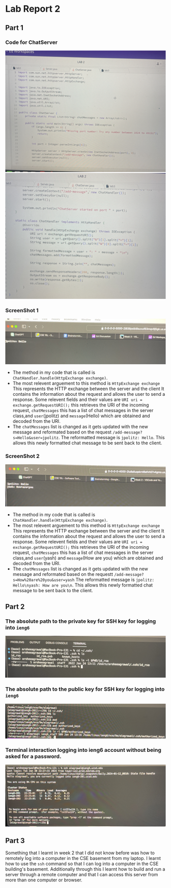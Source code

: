 # Lab Report 2
## Part 1
### Code for ChatServer
![Image](IMG_8131.jpg)
![Image](IMG_8130.jpg)
### ScreenShot 1
![Image](IMG_8134.jpg)
* The method in my code that is called is `ChatHandler.handle(HttpExchange exchange)`.
* The most relevent arguement to this method is `HttpExchange exchange` This represents the HTTP exchange between the server and the client It contains the information about the request and allows the user to send a response. Some relevent fields and their values are `URI uri = exchange.getRequestURI();` this retrieves the URI of the incoming request, `chatMessages` this has a list of chat messages in the server class,and `user`(jpolitz) and `message`(Hello) which are obtained and decoded from the URI.
* The `chatMessages` list  is changed as it gets updated with the new message and reformated based on the request `/add-message?s=Hello&user=jpolitz`. The reformatted message is   `jpolitz: Hello`. This allows this newly formatted chat message to be sent back to the client.
### ScreenShot 2
 ![Image](IMG_8133.jpg)
* The method in my code that is called is `ChatHandler.handle(HttpExchange exchange)`.
* The most relevent arguement to this method is `HttpExchange exchange` This represents the HTTP exchange between the server and the client It contains the information about the request and allows the user to send a response. Some relevent fields and their values are `URI uri = exchange.getRequestURI();` this retrieves the URI of the incoming request, `chatMessages` this has a list of chat messages in the server class,and `user`(yash) and `message`(How are you) which are obtained and decoded from the URI.
* The `chatMessages` list  is changed as it gets updated with the new message and reformated based on the requestt `/add-message?s=How%20are%20you&user=yash` The reformatted message is   `jpolitz: Hello\nyash: How are you\n`. This allows this newly formatted chat message to be sent back to the client.
## Part 2
### The absolute path to the private key for SSH key for logging into `ieng6`
![Image](IMG_8137.jpg)
### The absolute path to the public key for SSH key for logging into `ieng6`
![Image](IMG_8135.jpg)
### Terminal interaction logging into ieng6 account without being asked for a password.
![Image](IMG_8136.jpg)
## Part 3
Something that I learnt in week 2 that I did not know before was how to remotely log into a computer in the CSE basement from my laptop. I learnt how to use the `ssh` command so that I can log into a computer in the CSE building's basement. Additionally through this I learnt how to build and run a server through a remote computer and that I can access this server from more than one computer or browser. 
  

